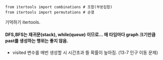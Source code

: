 ~~~
from itertools import combinations # 조합(부분집합)
from itertools import permutations # 순열
~~~

기억하기 itertools.  

#### DFS,BFS는 재귀문(stack), while(queue) 이므로... 매 타임마다 graph 크기만큼 past를 생성하는 행위는 좋지 않음.  
- visited 변수를 매번 생성할 시 시간초과 뜰 확률이 높아짐. (13-7 인구 이동 문제)
